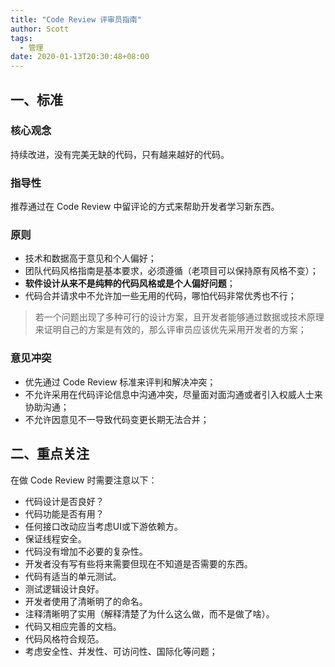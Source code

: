 ```yaml
---
title: "Code Review 评审员指南"
author: Scott
tags:
  - 管理
date: 2020-01-13T20:30:48+08:00
---
```


## 一、标准

### 核心观念

持续改进，没有完美无缺的代码，只有越来越好的代码。

### 指导性

推荐通过在 Code Review 中留评论的方式来帮助开发者学习新东西。

### 原则

* 技术和数据高于意见和个人偏好；
* 团队代码风格指南是基本要求，必须遵循（老项目可以保持原有风格不变）；
* **软件设计从来不是纯粹的代码风格或是个人偏好问题**；
* 代码合并请求中不允许加一些无用的代码，哪怕代码非常优秀也不行；

> 若一个问题出现了多种可行的设计方案，且开发者能够通过数据或技术原理来证明自己的方案是有效的，那么评审员应该优先采用开发者的方案；

### 意见冲突

* 优先通过 Code Review 标准来评判和解决冲突；
* 不允许采用在代码评论信息中沟通冲突，尽量面对面沟通或者引入权威人士来协助沟通；
* 不允许因意见不一导致代码变更长期无法合并；

## 二、重点关注

在做 Code Review 时需要注意以下：

* 代码设计是否良好？
* 代码功能是否有用？
* 任何接口改动应当考虑UI或下游依赖方。
* 保证线程安全。
* 代码没有增加不必要的复杂性。
* 开发者没有写有些将来需要但现在不知道是否需要的东西。
* 代码有适当的单元测试。
* 测试逻辑设计良好。
* 开发者使用了清晰明了的命名。
* 注释清晰明了实用（解释清楚了为什么这么做，而不是做了啥）。
* 代码又相应完善的文档。
* 代码风格符合规范。
* 考虑安全性、并发性、可访问性、国际化等问题；